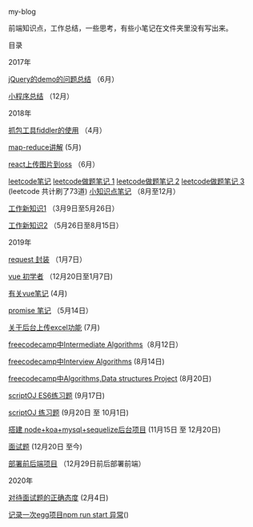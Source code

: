 my-blog 

前端知识点，工作总结，一些思考，有些小笔记在文件夹里没有写出来。

目录

2017年

[jQuery的demo的问题总结](https://github.com/tang-yue/my-blog/blob/master/conclusions/jQuery-demo-problem.md) （6月）

[小程序总结](https://github.com/tang-yue/my-blog/blob/master/conclusions/weChat-small-program-development.md) （12月）

2018年

[抓包工具fiddler的使用](https://github.com/tang-yue/my-blog/blob/master/conclusions/fiddler-course.md) （4月）

[map-reduce讲解](https://github.com/tang-yue/my-blog/blob/master/conclusions/map-reduce.md) (5月)

[react上传图片到oss](https://github.com/tang-yue/my-blog/blob/master/conclusions/react-oss-upload.md) （6月）

[leetcode笔记](https://github.com/tang-yue/my-blog/blob/master/notes/note-leetcode.md)
[leetcode做题笔记 1](https://github.com/tang-yue/my-blog/blob/master/notes/note-leetcode2.md)
[leetcode做题笔记 2](https://github.com/tang-yue/my-blog/blob/master/notes/note-leetcode3.md)
[leetcode做题笔记 3](https://github.com/tang-yue/my-blog/blob/master/notes/note-leetcode4.md) (leetcode 共计刷了73道)
[小知识点笔记](https://github.com/tang-yue/my-blog/blob/master/notes/unmemorable-js.md) （8月至12月）

[工作新知识1](https://github.com/tang-yue/my-blog/blob/master/sources/work-new-knowledge1.md) （3月9日至5月26日） 

[工作新知识2](https://github.com/tang-yue/my-blog/blob/master/sources/work-new-knowledge2.md) （5月26日至8月15日）

2019年

[request 封装](https://github.com/tang-yue/my-blog/blob/master/conclusions/request.md) （1月7日）

[vue 初学者](https://github.com/tang-yue/my-blog/blob/master/conclusions/vue-beginner.md) （12月20日至1月7日)

[有关vue笔记](https://github.com/tang-yue/my-blog/blob/master/notes/vue) (4月)

[promise 笔记](https://github.com/tang-yue/my-blog/blob/master/conclusions/promise-note.md) （5月14日）

[关于后台上传excel功能](https://github.com/tang-yue/my-blog/blob/master/notes/work-import-excel.md) (7月)

[freecodecamp中Intermediate Algorithms](https://github.com/tang-yue/my-blog/blob/master/conclusions/freecodecamp-intermediate-algorithms.md)（8月12日）

[freecodecamp中Interview Algorithms](https://github.com/tang-yue/my-blog/blob/master/conclusions/freecodecamp-interview-algorithms.md) (8月14日)

[freecodecamp中Algorithms,Data structures Project](https://github.com/tang-yue/my-blog/blob/master/conclusions/AlgorithmsAndDataStructures.md) (8月20日)

[scriptOJ ES6练习题](https://github.com/tang-yue/my-blog/blob/master/conclusions/scriptoj-es6.md)  (9月17日)

[scriptOJ 练习题](https://github.com/tang-yue/my-blog/blob/master/conclusions/scriptoj.md) (9月20日 至 10月1日)

[搭建 node+koa+mysql+sequelize后台项目](https://github.com/tang-yue/simple-node-koa-mysql-sequelize) (11月15日 至 12月20日)

[面试题](https://github.com/tang-yue/my-blog/blob/master/notes/summary/interviewSummary.md) (12月20日 至今)

[部署前后端项目](https://github.com/tang-yue/my-blog/blob/master/notes/node/deploy.md) （12月29日前后部署前端）

2020年

[对待面试题的正确态度](https://github.com/tang-yue/my-blog/blob/master/notes/node/attitude.md) (2月4日)

[记录一次egg项目npm run start 异常]()()

